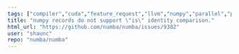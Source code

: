 ```yaml
---
tags: ["compiler","cuda","feature_request","llvm","numpy","parallel","python"]
title: "numpy records do not support \"is\" identity comparison."
html_url: "https://github.com/numba/numba/issues/9382"
user: "shaunc"
repo: "numba/numba"
---
```


